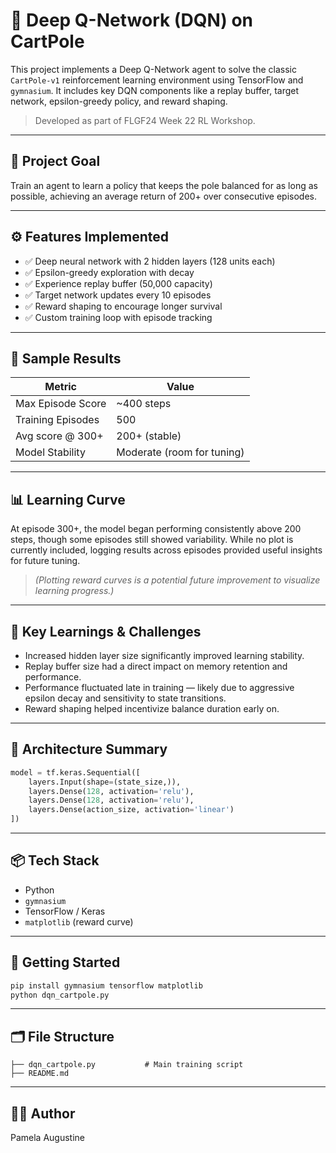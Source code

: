 # 🎯 Deep Q-Network (DQN) on CartPole

This project implements a Deep Q-Network agent to solve the classic `CartPole-v1` reinforcement learning environment using TensorFlow and `gymnasium`. It includes key DQN components like a replay buffer, target network, epsilon-greedy policy, and reward shaping.

> Developed as part of FLGF24 Week 22 RL Workshop.

---

## 🧠 Project Goal

Train an agent to learn a policy that keeps the pole balanced for as long as possible, achieving an average return of 200+ over consecutive episodes.

---

## ⚙️ Features Implemented

- ✅ Deep neural network with 2 hidden layers (128 units each)
- ✅ Epsilon-greedy exploration with decay
- ✅ Experience replay buffer (50,000 capacity)
- ✅ Target network updates every 10 episodes
- ✅ Reward shaping to encourage longer survival
- ✅ Custom training loop with episode tracking

---

## 🧪 Sample Results

| Metric            | Value         |
|-------------------|---------------|
| Max Episode Score | ~400 steps    |
| Training Episodes | 500           |
| Avg score @ 300+  | 200+ (stable) |
| Model Stability   | Moderate (room for tuning) |

---

## 📊 Learning Curve

At episode 300+, the model began performing consistently above 200 steps, though some episodes still showed variability. While no plot is currently included, logging results across episodes provided useful insights for future tuning.

> *(Plotting reward curves is a potential future improvement to visualize learning progress.)*


---

## 🧬 Key Learnings & Challenges

- Increased hidden layer size significantly improved learning stability.
- Replay buffer size had a direct impact on memory retention and performance.
- Performance fluctuated late in training — likely due to aggressive epsilon decay and sensitivity to state transitions.
- Reward shaping helped incentivize balance duration early on.

---

## 🧠 Architecture Summary

```python
model = tf.keras.Sequential([
    layers.Input(shape=(state_size,)),
    layers.Dense(128, activation='relu'),
    layers.Dense(128, activation='relu'),
    layers.Dense(action_size, activation='linear')
])
```

---

## 📦 Tech Stack

- Python
- `gymnasium`
- TensorFlow / Keras
- `matplotlib` (reward curve)

---

## 🚀 Getting Started

```bash
pip install gymnasium tensorflow matplotlib
python dqn_cartpole.py
```

---

## 🗂️ File Structure

```
├── dqn_cartpole.py           # Main training script
├── README.md
```

---

## 👩‍💻 Author

Pamela Augustine  

